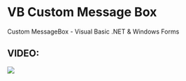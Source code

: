 # VB Custom Message Box
Custom MessageBox - Visual Basic .NET & Windows Forms
<h2>VIDEO:</h2>
<a href="https://youtu.be/XWM0VnTXksY" target="_blank">
  <img src="https://rjcodeadvance.com/wp-content/uploads/2021/12/Custom-MessageBox-WinForm.jpg"/>
</a>
